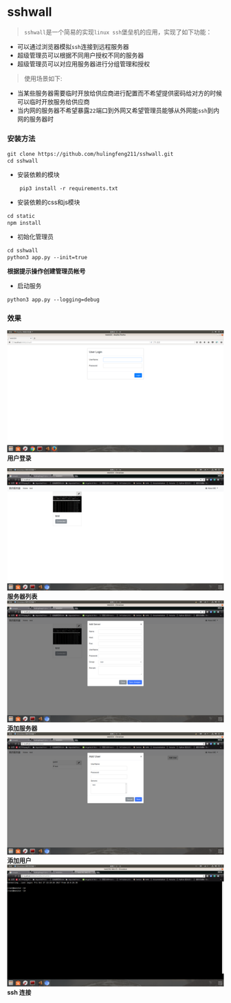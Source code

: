 # sshwall
> `sshwall`是一个简易的实现`linux ssh`堡垒机的应用，实现了如下功能：
* 可以通过浏览器模拟`ssh`连接到远程服务器
* 超级管理员可以根据不同用户授权不同的服务器
* 超级管理员可以对应用服务器进行分组管理和授权

> 使用场景如下:

* 当某些服务器需要临时开放给供应商进行配置而不希望提供密码给对方的时候可以临时开放服务给供应商
* 当内网的服务器不希望暴露`22`端口到外网又希望管理员能够从外网能`ssh`到内网的服务器时


### 安装方法

```
git clone https://github.com/hulingfeng211/sshwall.git
cd sshwall

```

* 安装依赖的模块

```
    pip3 install -r requirements.txt
```

* 安装依赖的css和js模块 

```
cd static 
npm install 
```

* 初始化管理员

```
cd sshwall 
python3 app.py --init=true 
```
**根据提示操作创建管理员帐号**

* 启动服务 

```
python3 app.py --logging=debug 

```

### 效果

![login](https://github.com/hulingfeng211/sshwall/blob/master/static/assets/login.png)
**用户登录**

![服务器列表](https://github.com/hulingfeng211/sshwall/blob/master/static/assets/serverlist.png)
**服务器列表**
![login](https://github.com/hulingfeng211/sshwall/blob/master/static/assets/add_server.png)
**添加服务器**
![login](https://github.com/hulingfeng211/sshwall/blob/master/static/assets/add_user.png)
**添加用户**
![login](https://github.com/hulingfeng211/sshwall/blob/master/static/assets/webssh.png)
**ssh 连接**
